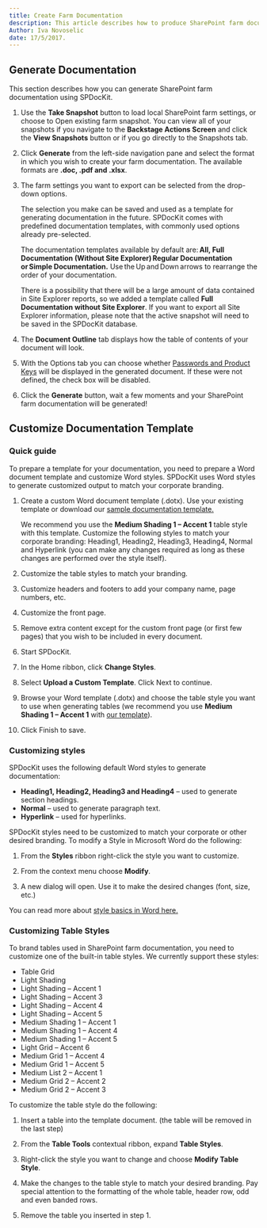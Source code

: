 ```yaml
---
title: Create Farm Documentation
description: This article describes how to produce SharePoint farm documentation using SPDocKit.
Author: Iva Novoselic
date: 17/5/2017.
---
```


## Generate Documentation
This section describes how you can generate SharePoint farm documentation using SPDocKit.

1. Use the __Take Snapshot__ button to load local SharePoint farm settings, or choose to Open existing farm snapshot. You can view all of your snapshots if you navigate to the __Backstage Actions Screen__ and click the __View Snapshots__ button or if you go directly to the Snapshots tab.

1. Click __Generate__ from the left-side navigation pane and select the format in which you wish to create your farm documentation. The available formats are __.doc, .pdf and .xlsx__.

1. The farm settings you want to export can be selected from the drop-down options.

    The selection you make can be saved and used as a template for generating documentation in the future. SPDocKit comes with predefined documentation templates, with commonly used options already pre-selected. 

   The documentation templates available by default are: __All, Full Documentation (Without Site Explorer) Regular Documentation or Simple Documentation.__ Use the Up and Down arrows to rearrange the order of your documentation.

   There is a possibility that there will be a large amount of data contained in Site Explorer reports, so we added a template called __Full Documentation without Site Explorer__. If you want to export all Site Explorer information, please note that the active snapshot will need to be saved in the SPDocKit database.

1. The __Document Outline__ tab displays how the table of contents of your document will look.

1.  With the Options tab you can choose whether [Passwords and Product Keys](#internal/get-to-know-spdockit/farm-explorer-screen/passwords-and-product-keys)  will be displayed in the generated document. If these were not defined, the check box will be disabled.

1. Click the __Generate__ button, wait a few moments and your SharePoint farm documentation will be generated!


##  Customize Documentation Template
### Quick guide

To prepare a template for your documentation, you need to prepare a Word document template and customize Word styles. SPDocKit uses Word styles to generate customized output to match your corporate branding.

1. Create a custom Word document template (.dotx). Use your existing template or download our [sample documentation template.](https://www.spdockit.com/wp-content/uploads/2015/08/SharePoint-Farm-Documentation-Template.dotx) 

   We recommend you use the __Medium Shading 1 – Accent 1__ table style with this template. Customize the following styles to match your corporate branding: Heading1, Heading2, Heading3, Heading4, Normal and Hyperlink (you can make any changes required as long as these changes are performed over the style itself).

1.  Customize the table styles to match your branding.
1.  Customize headers and footers to add your company name, page numbers, etc.
1.  Customize the front page.
1.  Remove extra content except for the custom front page (or first few pages) that you wish to be included in every document.
1.  Start SPDocKit.
1.  In the Home ribbon, click __Change Styles__.
1.  Select __Upload a Custom Template__. Click Next to continue.
1.  Browse your Word template (.dotx) and choose the table style you want to use when generating tables (we recommend you use __Medium Shading 1 – Accent 1__ with [our template](https://www.spdockit.com/wp-content/uploads/2015/08/SharePoint-Farm-Documentation-Template.dotx)).
1. Click Finish to save.

### Customizing styles

SPDocKit uses the following default Word styles to generate documentation:
* __Heading1, Heading2, Heading3 and Heading4__ – used to generate section headings.
* __Normal__ – used to generate paragraph text.
* __Hyperlink__ – used for hyperlinks.

SPDocKit styles need to be customized to match your corporate or other desired branding. To modify a Style in Microsoft Word do the following:

1. From the __Styles__ ribbon right-click the style you want to customize.

1. From the context menu choose __Modify__.

1. A new dialog will open. Use it to make the desired changes (font, size, etc.)

You can read more about [style basics in Word here.](https://support.office.com/en-nz/article/Style-basics-in-Word-d382f84d-5c38-4444-98a5-9cbb6ede1ba4)

### Customizing Table Styles

To brand tables used in SharePoint farm documentation, you need to customize one of the built-in table styles. We currently support these styles:
* Table Grid
* Light Shading
* Light Shading – Accent 1
* Light Shading – Accent 3
* Light Shading – Accent 4
* Light Shading – Accent 5
* Medium Shading 1 – Accent 1
* Medium Shading 1 – Accent 4
* Medium Shading 1 – Accent 5
* Light Grid – Accent 6
* Medium Grid 1 – Accent 4
* Medium Grid 1 – Accent 5
* Medium List 2 – Accent 1
* Medium Grid 2 – Accent 2
* Medium Grid 2 – Accent 3

To customize the table style do the following:

1. Insert a table into the template document. (the table will be removed in the last step)

1. From the __Table Tools__ contextual ribbon, expand __Table Styles__.

1. Right-click the style you want to change and choose __Modify Table Style__.

1. Make the changes to the table style to match your desired branding. Pay special attention to the formatting of the whole table, header row, odd and even banded rows.

1. Remove the table you inserted in step 1.
